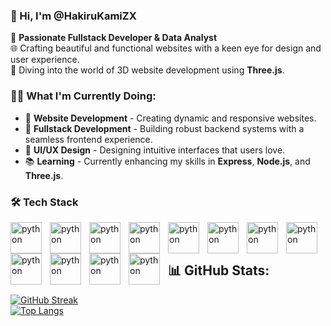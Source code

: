 ### 👋 Hi, I'm @HakiruKamiZX

🚀 **Passionate Fullstack Developer & Data Analyst**  
🌐 Crafting beautiful and functional websites with a keen eye for design and user experience.  
📱 Diving into the world of 3D website development using **Three.js**.

### 👨‍💻 What I'm Currently Doing:
- 🌟 **Website Development** - Creating dynamic and responsive websites.
- 💼 **Fullstack Development** - Building robust backend systems with a seamless frontend experience.
- 🎨 **UI/UX Design** - Designing intuitive interfaces that users love.
- 📚 **Learning** - Currently enhancing my skills in **Express**, **Node.js**, and **Three.js**.
  
### 🛠 Tech Stack
<img align="left" alt="python" width="50px" style="padding-right:10px;" src="https://cdn.jsdelivr.net/gh/devicons/devicon@latest/icons/python/python-original.svg"/>
<img align="left" alt="python" width="50px" style="padding-right:10px;" src="https://cdn.jsdelivr.net/gh/devicons/devicon@latest/icons/html5/html5-original.svg"/>
<img align="left" alt="python" width="50px" style="padding-right:10px;" src="https://cdn.jsdelivr.net/gh/devicons/devicon@latest/icons/css3/css3-plain.svg"/>
<img align="left" alt="python" width="50px" style="padding-right:10px;" src="https://cdn.jsdelivr.net/gh/devicons/devicon@latest/icons/javascript/javascript-original.svg"/>
<img align="left" alt="python" width="50px" style="padding-right:10px;" src="https://cdn.jsdelivr.net/gh/devicons/devicon@latest/icons/nodejs/nodejs-original.svg"/>
<img align="left" alt="python" width="50px" style="padding-right:10px;" src="https://cdn.jsdelivr.net/gh/devicons/devicon@latest/icons/nodemon/nodemon-plain.svg"/>
<img align="left" alt="python" width="50px" style="padding-right:10px;" src="https://cdn.jsdelivr.net/gh/devicons/devicon@latest/icons/vuejs/vuejs-original.svg"/>
<img align="left" alt="python" width="50px" style="padding-right:10px;"  src="https://cdn.jsdelivr.net/gh/devicons/devicon@latest/icons/express/express-original.svg"/>
<img align="left" alt="python" width="50px" style="padding-right:10px;" src="https://cdn.jsdelivr.net/gh/devicons/devicon@latest/icons/mongodb/mongodb-original.svg"/>
<img align="left" alt="python" width="50px" style="padding-right:10px;" src="https://cdn.jsdelivr.net/gh/devicons/devicon@latest/icons/julia/julia-original.svg"/>
<img align="left" alt="python" width="50px" style="padding-right:10px;" src="https://cdn.jsdelivr.net/gh/devicons/devicon@latest/icons/c/c-original.svg"/>
<img align="left" alt="python" width="50px" style="padding-right:10px;" src="https://cdn.jsdelivr.net/gh/devicons/devicon@latest/icons/cplusplus/cplusplus-original.svg"/>

<br />
<br />
          
## 📊 GitHub Stats:
[![GitHub Streak](https://streak-stats.demolab.com?user=HakiruKamiZX&theme=radical)](https://git.io/streak-stats)<br />
[![Top Langs](https://github-readme-stats.vercel.app/api/top-langs/?username=HakiruKamiZX&layout=compact&theme=radical)](https://github.com/HakiruKamiZX)

<!---
HakiruKamiZX/HakiruKamiZX is a ✨ special ✨ repository because its `README.md` (this file) appears on your GitHub profile.
You can click the Preview link to take a look at your changes.
--->
